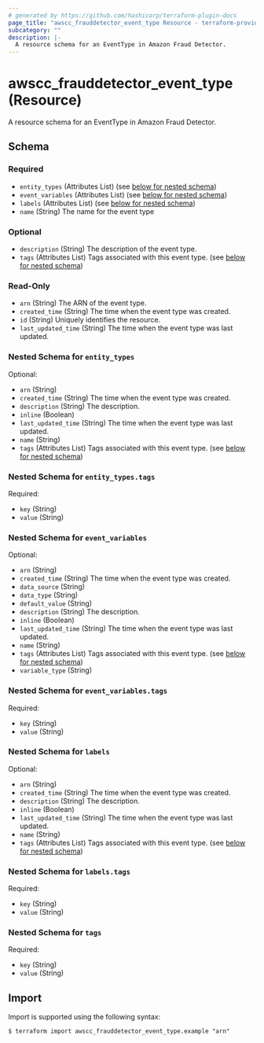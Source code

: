 ```yaml
---
# generated by https://github.com/hashicorp/terraform-plugin-docs
page_title: "awscc_frauddetector_event_type Resource - terraform-provider-awscc"
subcategory: ""
description: |-
  A resource schema for an EventType in Amazon Fraud Detector.
---
```


# awscc_frauddetector_event_type (Resource)

A resource schema for an EventType in Amazon Fraud Detector.



<!-- schema generated by tfplugindocs -->
## Schema

### Required

- `entity_types` (Attributes List) (see [below for nested schema](#nestedatt--entity_types))
- `event_variables` (Attributes List) (see [below for nested schema](#nestedatt--event_variables))
- `labels` (Attributes List) (see [below for nested schema](#nestedatt--labels))
- `name` (String) The name for the event type

### Optional

- `description` (String) The description of the event type.
- `tags` (Attributes List) Tags associated with this event type. (see [below for nested schema](#nestedatt--tags))

### Read-Only

- `arn` (String) The ARN of the event type.
- `created_time` (String) The time when the event type was created.
- `id` (String) Uniquely identifies the resource.
- `last_updated_time` (String) The time when the event type was last updated.

<a id="nestedatt--entity_types"></a>
### Nested Schema for `entity_types`

Optional:

- `arn` (String)
- `created_time` (String) The time when the event type was created.
- `description` (String) The description.
- `inline` (Boolean)
- `last_updated_time` (String) The time when the event type was last updated.
- `name` (String)
- `tags` (Attributes List) Tags associated with this event type. (see [below for nested schema](#nestedatt--entity_types--tags))

<a id="nestedatt--entity_types--tags"></a>
### Nested Schema for `entity_types.tags`

Required:

- `key` (String)
- `value` (String)



<a id="nestedatt--event_variables"></a>
### Nested Schema for `event_variables`

Optional:

- `arn` (String)
- `created_time` (String) The time when the event type was created.
- `data_source` (String)
- `data_type` (String)
- `default_value` (String)
- `description` (String) The description.
- `inline` (Boolean)
- `last_updated_time` (String) The time when the event type was last updated.
- `name` (String)
- `tags` (Attributes List) Tags associated with this event type. (see [below for nested schema](#nestedatt--event_variables--tags))
- `variable_type` (String)

<a id="nestedatt--event_variables--tags"></a>
### Nested Schema for `event_variables.tags`

Required:

- `key` (String)
- `value` (String)



<a id="nestedatt--labels"></a>
### Nested Schema for `labels`

Optional:

- `arn` (String)
- `created_time` (String) The time when the event type was created.
- `description` (String) The description.
- `inline` (Boolean)
- `last_updated_time` (String) The time when the event type was last updated.
- `name` (String)
- `tags` (Attributes List) Tags associated with this event type. (see [below for nested schema](#nestedatt--labels--tags))

<a id="nestedatt--labels--tags"></a>
### Nested Schema for `labels.tags`

Required:

- `key` (String)
- `value` (String)



<a id="nestedatt--tags"></a>
### Nested Schema for `tags`

Required:

- `key` (String)
- `value` (String)

## Import

Import is supported using the following syntax:

```shell
$ terraform import awscc_frauddetector_event_type.example "arn"
```
